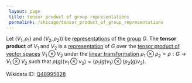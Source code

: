 ```yaml
---
 layout: page
 title: tensor product of group representations
 permalink: /chicago/tensor_product_of_group_representations
---
```

Let $(V_1,\rho_1)$ and $(V_2,\rho_2))$ be [representations](https://defsmath.github.io/DefsMath/group_representation) of the [group](https://defsmath.github.io/DefsMath/group) $G$. The **tensor product** of $V_1$ and $V_2$ is a [representation](https://defsmath.github.io/DefsMath/#####################representation) of $G$ over the [tensor product of vector spaces](https://defsmath.github.io/DefsMath/tensor_product_of_vector_spaces) $V_1\otimes V_2$ under the [linear transformation](https://defsmath.github.io/DefsMath/linear_transformation) $\rho_1\otimes \rho_2 = \rho:G\to V_1\otimes V_2$ such that $\rho(g)(v_1\otimes v_2) = (\rho_1(g)v_1)\otimes (\rho_2(g)v_2)$.

Wikidata ID: [Q48995828](https://www.wikidata.org/wiki/Q48995828)
